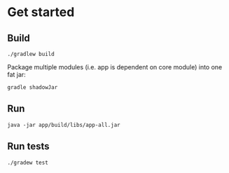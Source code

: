 # Get started
## Build
`./gradlew build`


Package multiple modules (i.e. app is dependent on core module) into one fat jar:

`gradle shadowJar`

## Run
`java -jar app/build/libs/app-all.jar`  

## Run tests
`./gradew test`